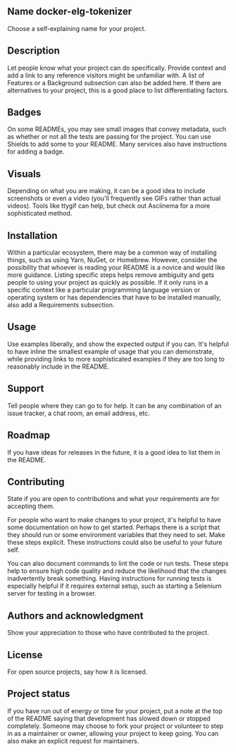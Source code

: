 ## Name docker-elg-tokenizer
Choose a self-explaining name for your project.

## Description
Let people know what your project can do specifically. 
Provide context and add a link to any reference visitors might be unfamiliar with. 
A list of Features or a Background subsection can also be added here. 
If there are alternatives to your project, this is a good place to list differentiating 
factors.

## Badges
On some READMEs, you may see small images that convey metadata, 
such as whether or not all the tests are passing for the project. 
You can use Shields to add some to your README. 
Many services also have instructions for adding a badge.

## Visuals
Depending on what you are making, it can be a good idea to include screenshots or 
even a video (you'll frequently see GIFs rather than actual videos). 
Tools like ttygif can help, but check out Asciinema for a more sophisticated method.

## Installation
Within a particular ecosystem, there may be a common way of installing things, 
such as using Yarn, NuGet, or Homebrew. 
However, consider the possibility that whoever is reading your README is a novice and 
would like more guidance. 
Listing specific steps helps remove ambiguity and gets people to using your project as 
quickly as possible. 
If it only runs in a specific context like a particular programming language version or 
operating system or has dependencies that have to be installed manually, 
also add a Requirements subsection.

## Usage
Use examples liberally, and show the expected output if you can. 
It's helpful to have inline the smallest example of usage that you can demonstrate, 
while providing links to more sophisticated examples if they are too long to reasonably 
include in the README.

## Support
Tell people where they can go to for help. 
It can be any combination of an issue tracker, a chat room, an email address, etc.

## Roadmap
If you have ideas for releases in the future, it is a good idea to list them in the README.

## Contributing
State if you are open to contributions and what your requirements are for accepting them.

For people who want to make changes to your project, 
it's helpful to have some documentation on how to get started. 
Perhaps there is a script that they should run or some environment variables that 
they need to set. Make these steps explicit. 
These instructions could also be useful to your future self.

You can also document commands to lint the code or run tests. 
These steps help to ensure high code quality and reduce the likelihood that the changes inadvertently break something. Having instructions for running tests is especially helpful if it requires external setup, such as starting a Selenium server for testing in a browser.

## Authors and acknowledgment
Show your appreciation to those who have contributed to the project.

## License
For open source projects, say how it is licensed.

## Project status
If you have run out of energy or time for your project, 
put a note at the top of the README saying that development has slowed down or 
stopped completely. 
Someone may choose to fork your project or volunteer to step in as a maintainer or owner, 
allowing your project to keep going. 
You can also make an explicit request for maintainers.

